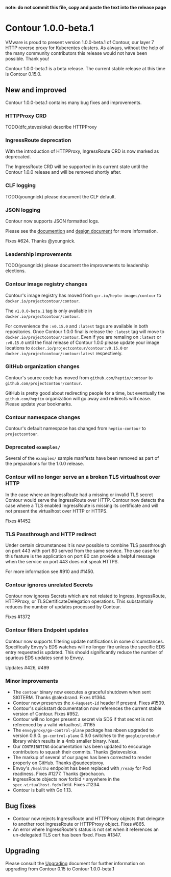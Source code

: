 **note: do not commit this file, copy and paste the text into the release page**

# Contour 1.0.0-beta.1
VMware is proud to present version 1.0.0-beta.1 of Contour, our layer 7 HTTP reverse proxy for Kuberentes clusters. As always, without the help of the many community contributors this release would not have been possible. Thank you!

Contour 1.0.0-beta.1 is a beta release. The current stable release at this time is Contour 0.15.0.

## New and improved 

Contour 1.0.0-beta.1 contains many bug fixes and improvements.

### HTTPProxy CRD

TODO(dfc,stevesloka) describe HTTPProxy

### IngressRoute deprecation

With the introduction of HTTPProxy, IngressRoute CRD is now marked as deprecated. 

The IngressRoute CRD will be supported in its current state until the Contour 1.0.0 release and will be removed shortly after.

### CLF logging

TODO(youngnick) please document the CLF default.

### JSON logging

Contour now supports JSON formatted logs.

Please see the [documention](/docs/structured-logs.md) and [design document](/design/envoy-json-logging.md) for more information.

Fixes #624. Thanks @youngnick. 

### Leadership improvements

TODO(youngnick) please document the improvements to leadership elections.

### Contour image registry changes

Contour's image registry has moved from `gcr.io/hepto-images/contour` to `docker.io/projectcontour/contour`.

The `v1.0.0-beta.1` tag is only available in `docker.io/projectcontour/contour`. 

For convenience the `:v0.15.0` and `:latest` tags are available in both repositories. Once Contour 1.0.0 final is release the `:latest` tag will move to `docker.io/projectcontour/contour`. Even if you are remaiing on `:latest` or `:v0.15.0` until the final release of Contour 1.0.0 please update your image locations to `docker.io/projectcontour/contour:v0.15.0` or `docker.io/projectcontour/contour:latest` respectively.

### GitHub organization changes

Contour's source code has moved from `github.com/heptio/contour` to `github.com/projectcontour/contour`.

GitHub is pretty good about redirecting people for a time, but eventually the `github.com/heptio` organization will go away and redirects will cease. Please update your bookmarks.

### Contour namespace changes

Contour's default namespace has changed from `heptio-contour` to `projectcontour`.

### Deprecated `examples/`

Several of the `examples/` sample manifests have been removed as part of the preparations for the 1.0.0 release.

### Contour will no longer serve an a broken TLS virtualhost over HTTP

In the case where an IngressRoute had a missing or invalid TLS secret Contour would serve the IngressRoute over HTTP. Contour now detects the case where a TLS enabled IngressRoute is missing its certificate and will not present the virtualhost over HTTP or HTTPS.

Fixes #1452

### TLS Passthrough and HTTP redirect

Under certain circumstances it is now possible to combine TLS passthrough on port 443 with port 80 served from the same service. The use case for this feature is the application on port 80 can provide a helpful message when the service on port 443 does not speak HTTPS.

For more information see #910 and #1450.

### Contour ignores unrelated Secrets

Contour now ignores Secrets which are not related to Ingress, IngressRoute, HTTPProxy, or TLSCertificateDelegation operations.
This substantially reduces the number of updates processed by Contour.

Fixes #1372

### Contour filters Endpoint updates

Contour now supports filtering update notifications in some circumstances. Specifically Envoy's EDS watches will no longer fire unless the specific EDS entry requested is updated. This should significantly reduce the number of spurious EDS updates send to Envoy.

Updates #426, #499

### Minor improvements

- The `contour` binary now executes a graceful shutdown when sent SIGTERM. Thanks @alexbrand. Fixes #1364.
- Contour now preserves the `X-Request-Id` header if present. Fixes #1509.
- Contour's quickstart documentation now references the current stable version of Contour. Fixes #952.
- Contour will no longer present a secret via SDS if that secret is not referenced by a valid virtualhost. #1165
- The `envoyproxy/go-control-plane` package has nbeen upgraded to version 0.9.0. `go-control-plane` 0.9.0 switches to the `google/protobuf` library which results in a 4mb smaller binary. Neat.
- Our `CONTRIBUTING` documentation has been updated to encourage contributors to squash their commits. Thanks @stevesloka.
- The markup of several of our pages has been corrected to render properly on GitHub. Thanks @sudeeptoroy.
- Envoy's `/healthz` endpoint has been replaced with `/ready` for Pod readiness. Fixes #1277. Thanks @rochacon.
- IngressRoute objects now forbid `*` anywhere in the `spec.virtualhost.fqdn` field. Fixes #1234.
- Contour is built with Go 1.13.

## Bug fixes

- Contour now rejects IngressRoute and HTTPProxy objects that delegate to another root IngressRoute or HTTPProxy object. Fixes #865.
- An error where IngressRoute's status is not set when it references an un-delegated TLS cert has been fixed. Fixes #1347.

## Upgrading

Please consult the [Upgrading](/docs/upgrading.md) document for further information on upgrading from Contour 0.15 to Contour 1.0.0-beta.1
